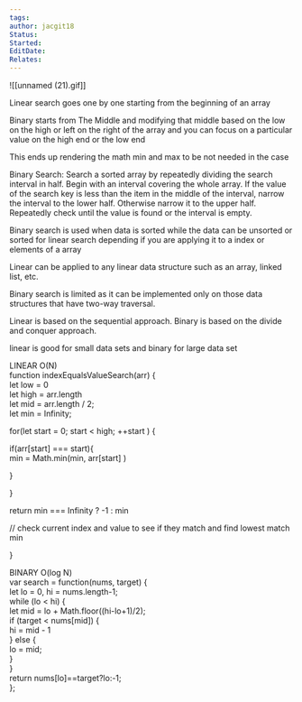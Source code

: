 ```yaml
---
tags: 
author: jacgit18
Status: 
Started: 
EditDate: 
Relates:
---
```

![[unnamed (21).gif]]

Linear search goes one by one starting from the beginning of an array  
  
Binary starts from The Middle and modifying that middle based on the low on the high or left on the right of the array and you can focus on a particular value on the high end or the low end  
  
This ends up rendering the math min and max to be not needed in the case  
  
Binary Search: Search a sorted array by repeatedly dividing the search interval in half. Begin with an interval covering the whole array. If the value of the search key is less than the item in the middle of the interval, narrow the interval to the lower half. Otherwise narrow it to the upper half. Repeatedly check until the value is found or the interval is empty.  
  
  
Binary search is used when data is sorted while the data can be unsorted or sorted for linear search depending if you are applying it to a index or elements of a array  
  
Linear can be applied to any linear data structure such as an array, linked list, etc.  
  
Binary search is limited as it can be implemented only on those data structures that have two-way traversal.  
  
Linear is based on the sequential approach. Binary is based on the divide and conquer approach.  
  
linear is good for small data sets and binary for large data set  
  
LINEAR O(N)  
function indexEqualsValueSearch(arr) {  
let low = 0  
let high = arr.length  
let mid = arr.length / 2;  
let min = Infinity;  
  
for(let start = 0; start < high; ++start ) {  
  
if(arr[start] === start){  
min = Math.min(min, arr[start] )  
  
}  
  
  
}  
  
return min === Infinity ? -1 : min  
  
// check current index and value to see if they match and find lowest match min  
  
}  
  
BINARY O(log N)  
var search = function(nums, target) {  
let lo = 0, hi = nums.length-1;  
while (lo < hi) {  
let mid = lo + Math.floor((hi-lo+1)/2);  
if (target < nums[mid]) {  
hi = mid - 1  
} else {  
lo = mid;  
}  
}  
return nums[lo]==target?lo:-1;  
};